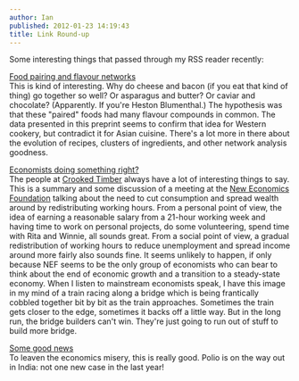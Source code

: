 ```yaml
---
author: Ian
published: 2012-01-23 14:19:43
title: Link Round-up
---
```

Some interesting things that passed through my RSS reader recently:

[Food pairing and flavour networks](http://www.technologyreview.com/blog/arxiv/27372/)
<br>
This is kind of interesting.  Why do cheese and bacon (if you eat that
kind of thing) go together so well?  Or asparagus and butter?  Or
caviar and chocolate?  (Apparently.  If you're Heston Blumenthal.)
The hypothesis was that these "paired" foods had many flavour
compounds in common.  The data presented in this preprint seems to
confirm that idea for Western cookery, but contradict it for Asian
cuisine.  There's a lot more in there about the evolution of recipes,
clusters of ingredients, and other network analysis goodness.

[Economists doing something right?](http://crookedtimber.org/2012/01/14/towards-a-21-hour-working-week/)
<br>
The people at [Crooked Timber](http://crookedtimber.org) always have a
lot of interesting things to say.  This is a summary and some
discussion of a meeting at the
[New Economics Foundation](http://www.neweconomics.org/) talking about
the need to cut consumption and spread wealth around by redistributing
working hours.  From a personal point of view, the idea of earning a
reasonable salary from a 21-hour working week and having time to work
on personal projects, do some volunteering, spend time with Rita and
Winnie, all sounds great.  From a social point of view, a gradual
redistribution of working hours to reduce unemployment and spread
income around more fairly also sounds fine.  It seems unlikely to
happen, if only because NEF seems to be the only group of economists
who can bear to think about the end of economic growth and a
transition to a steady-state economy.  When I listen to mainstream
economists speak, I have this image in my mind of a train racing along
a bridge which is being frantically cobbled together bit by bit as the
train approaches.  Sometimes the train gets closer to the edge,
sometimes it backs off a little way.  But in the long run, the bridge
builders can't win.  They're just going to run out of stuff to build
more bridge.

[Some good news](http://www.nytimes.com/2012/01/17/health/india-full-year-without-a-reported-case-of-polio-is-a-first-in-what-was-a-longtime-hot-spot.html?_r=1&ref=health)
<br>
To leaven the economics misery, this is really good.  Polio is on the
way out in India: not one new case in the last year!

